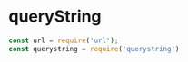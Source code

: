 # queryString

```javascript
const url = require('url');
const querystring = require('querystring')
```

